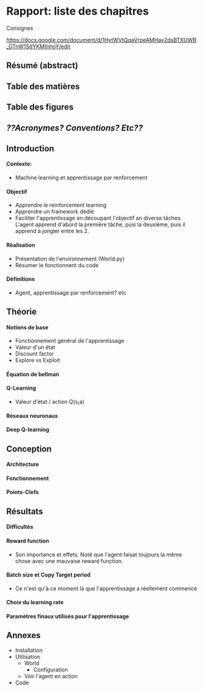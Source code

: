 # Rapport: liste des chapitres	

Consignes

https://docs.google.com/document/d/1HytWVtQqaVrpeAMHay2dsBTXUWB_GTnW1SdYKMtnhoY/edit

## Résumé (abstract)



## Table des matières

## Table des figures

## *??Acronymes? Conventions? Etc??*

## Introduction

#### Contexte: 

- Machine learning et apprentissage par renforcement

#### Objectif

- Apprendre le reinforcement learning
- Apprendre un framework dédié 
- Faciliter l'apprentissage en découpant l'objectif an diverse tâches. L'agent apprend d'abord la première tâche, puis la deuxième, puis il apprend à jongler entre les 2. 

#### Réalisation

- Présentation de l'environnement (World.py)
- Résumer le fonctionnent du code

#### Définitions 

- Agent, apprentissage par renforcement? etc



## Théorie

#### Notions de base 

- Fonctionnement général de l'apprentissage
- Valeur d'un état
- Discount factor
- Explore vs Exploit

#### Équation de bellman

#### Q-Learning

- Valeur d'état / action Q(s,a)

#### Réseaux neuronaux

#### Deep Q-learning



## Conception

#### Architecture

#### Fonctionnement

#### Points-Clefs



## Résultats

#### Difficultés

#### Reward function

- Son importance et effets. Noté que l'agent faisat toujours la même chose avec une mauvaise reward function. 

#### Batch size et Copy Target period

- Ce n'est qu'à ce moment là que l'apprentissage a réellement commencé

#### Choix du learning rate

#### Paramètres finaux utilisés pour l'apprentissage



## Annexes

- Installation
- Utilisation
  - World
    - Configuration
  - Voir l'agent en action
- Code